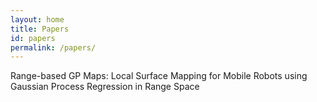 ```yaml
---
layout: home
title: Papers
id: papers
permalink: /papers/
---
```


Range-based GP Maps: Local Surface Mapping for Mobile Robots using Gaussian Process Regression in Range Space



